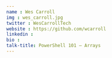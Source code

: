 ```yaml
---
name : Wes Carroll
img : wes_carroll.jpg
twitter : WesCarrollTech
website : https://github.com/wcarroll
linkedin : 
bio : 
talk-title: PowerShell 101 – Arrays
---
```


